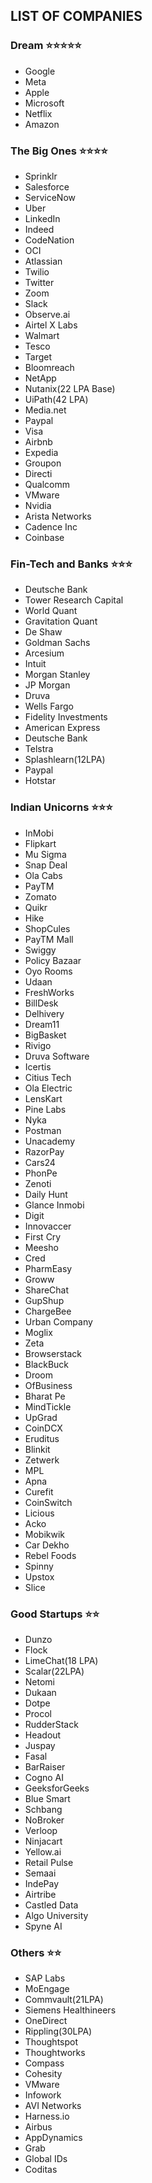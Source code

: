 ## LIST OF COMPANIES

### Dream ⭐️⭐️⭐️⭐️⭐️
<ul>
  <li>Google</li>
  <li>Meta</li>
  <li>Apple</li>
  <li>Microsoft</li>
  <li>Netflix</li>
  <li>Amazon</li>
</ul>

### The Big Ones ⭐️⭐️⭐️⭐️
<ul>
<li>Sprinklr </li>
<li>Salesforce</li>
<li>ServiceNow</li>
<li>Uber</li>
<li>LinkedIn</li>
<li>Indeed</li>
<li>CodeNation</li>
<li>OCI</li>
<li>Atlassian</li>
<li>Twilio</li>
<li>Twitter</li>
<li>Zoom</li>
<li>Slack</li>
<li>Observe.ai</li>
<li>Airtel X Labs</li>
<li>Walmart</li>
<li>Tesco</li>
<li>Target</li>
<li>Bloomreach</li>
<li>NetApp</li>
<li>Nutanix(22 LPA Base)</li>
<li>UiPath(42 LPA)</li>
<li>Media.net</li>
<li>Paypal</li>
<li>Visa</li>
<li>Airbnb</li>
<li>Expedia</li>
<li>Groupon</li>
<li>Directi</li>
<li>Qualcomm</li>
<li>VMware</li>
<li>Nvidia</li>
<li>Arista Networks</li>
<li>Cadence Inc</li>
<li>Coinbase</li>
</ul>

### Fin-Tech and Banks ⭐️⭐️⭐️
<ul> 
<li>Deutsche Bank</li>
<li>Tower Research Capital</li>
<li>World Quant</li>
<li>Gravitation Quant</li>
<li>De Shaw</li>
<li>Goldman Sachs</li>
<li>Arcesium</li>
<li>Intuit</li>
<li>Morgan Stanley</li>
<li>JP Morgan</li>
<li>Druva</li>
<li>Wells Fargo</li>
<li>Fidelity Investments</li>
<li> American Express </li>
<li> Deutsche Bank </li>
<li>Telstra</li>
<li>Splashlearn(12LPA)</li>
<li>Paypal</li>
<li>Hotstar</li>
</ul>

### Indian Unicorns ⭐️⭐️⭐️
<ul> 
<li>InMobi </li>
<li>Flipkart</li>
<li>Mu Sigma</li>
<li>Snap Deal</li>
<li>Ola Cabs</li>
<li>PayTM</li>
<li>Zomato</li>
<li>Quikr</li>
<li>Hike</li>
<li>ShopCules</li>
<li>PayTM Mall</li>
<li>Swiggy</li>
<li>Policy Bazaar</li>
<li>Oyo Rooms</li>
<li>Udaan</li>
<li>FreshWorks</li>
<li>BillDesk</li>
<li>Delhivery</li>
<li>Dream11</li>
<li>BigBasket</li>
<li>Rivigo</li>
<li>Druva Software</li>
<li>Icertis</li>
<li>Citius Tech</li>
<li>Ola Electric</li>
<li>LensKart</li>
<li>Pine Labs</li>
<li>Nyka</li>
<li>Postman</li>
<li>Unacademy</li>
<li>RazorPay</li>
<li>Cars24</li>
<li>PhonPe</li>
<li>Zenoti</li>
<li>Daily Hunt</li>
<li>Glance Inmobi</li>
<li>Digit</li>
<li>Innovaccer</li>
<li>First Cry</li>
<li>Meesho</li>
<li>Cred</li>
<li>PharmEasy</li>
<li>Groww</li>
<li>ShareChat</li>
<li>GupShup</li>
<li>ChargeBee</li>
<li>Urban Company</li>
<li>Moglix</li>
<li>Zeta</li>
<li>Browserstack</li>
<li>BlackBuck</li>
<li>Droom</li>
<li>OfBusiness</li>
<li>Bharat Pe</li>
<li>MindTickle</li>
<li>UpGrad</li>
<li>CoinDCX</li>
<li>Eruditus</li>
<li>Blinkit</li>
<li>Zetwerk</li>
<li>MPL</li>
<li>Apna</li>
<li> Curefit </li>
<li>CoinSwitch</li>
<li>Licious</li>
<li>Acko</li>
<li> Mobikwik</li>
<li>Car Dekho</li>
<li>Rebel Foods</li>
<li>Spinny</li>
<li>Upstox</li>
<li>Slice</li>
</ul>

### Good Startups ⭐️⭐️
<ul>  
<li>Dunzo</li>
<li>Flock</li>
<li>LimeChat(18 LPA)</li>
<li>Scalar(22LPA)</li>
<li>Netomi</li>
<li>Dukaan</li>
<li>Dotpe</li>
<li>Procol</li>
<li>RudderStack</li>
<li>Headout</li>
<li>Juspay</li>
<li>Fasal</li>
<li>BarRaiser</li>
<li>Cogno AI</li>
<li>GeeksforGeeks</li>
<li>Blue Smart</li>
<li>Schbang</li>
<li>NoBroker</li>
<li>Verloop</li>
<li>Ninjacart</li>
<li>Yellow.ai</li>
<li>Retail Pulse</li>
<li>Semaai</li>
<li>IndePay</li>
<li>Airtribe</li>
<li>Castled Data</li>
<li>Algo University</li>
<li>Spyne AI</li>
</ul>


### Others ⭐️⭐️
<ul>
<li>SAP Labs</li>
<li>MoEngage</li>
<li>Commvault(21LPA)</li>
<li>Siemens Healthineers</li>
<li>OneDirect</li>
<li>Rippling(30LPA)</li>
<li>Thoughtspot</li>
<li>Thoughtworks</li>
<li>Compass</li>
<li>Cohesity</li>
<li>VMware</li>
<li>Infowork</li>
<li>AVI Networks</li>
<li>Harness.io</li>
<li>Airbus</li>
<li>AppDynamics</li>
<li>Grab</li>
<li>Global IDs</li>
<li>Coditas</li>
</ul>
